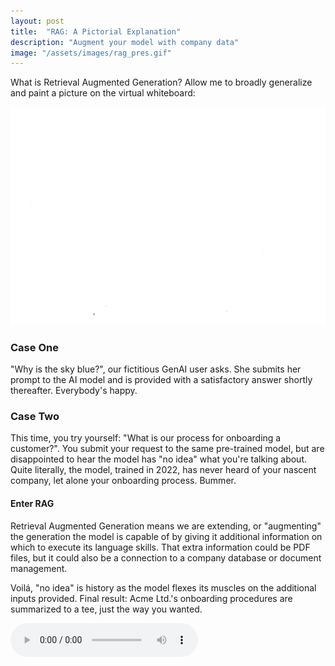 ```yaml
---
layout: post
title:  "RAG: A Pictorial Explanation"
description: "Augment your model with company data"
image: "/assets/images/rag_pres.gif"
---
```

What is Retrieval Augmented Generation? Allow me to broadly generalize and paint a picture on the virtual whiteboard:

![](/assets/images/rag_pres.gif)

### Case One
"Why is the sky blue?", our fictitious GenAI user asks. She submits her prompt to the AI model and is provided with a satisfactory answer shortly thereafter. Everybody's happy.

### Case Two
This time, you try yourself: "What is our process for onboarding a customer?". You submit your request to the same pre-trained model, but are disappointed to hear the model has "no idea" what you're talking about. Quite literally, the model, trained in 2022, has never heard of your nascent company, let alone your onboarding process. Bummer.

#### Enter RAG
Retrieval Augmented Generation means we are extending, or "augmenting" the generation the model is capable of by giving it additional information on which to execute its language skills. That extra information could be PDF files, but it could also be a connection to a company database or document management.

Voilá, "no idea" is history as the model flexes its muscles on the additional inputs provided. Final result: Acme Ltd.'s onboarding procedures are summarized to a tee, just the way you wanted.

<audio src="assets\audio\RAG.mp3" controls></audio> 